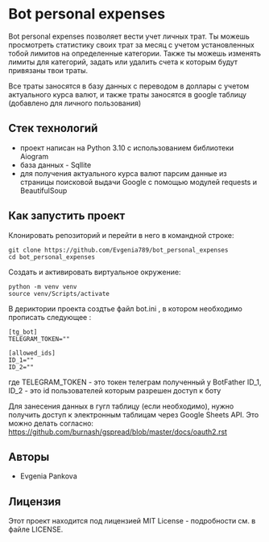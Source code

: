 # Bot personal expenses

Bot personal expenses позволяет вести учет личных трат. Ты можешь просмотреть статистику своих трат за месяц с учетом установленных тобой лимитов на определенные категории. Также ты можешь изменять лимиты для категорий, задать или удалить счета к которым будут привязаны твои траты.

Все траты заносятся в базу данных с переводом в доллары с учетом актуального курса валют, и также траты заносятся в google таблицу (добавлено для личного пользования)

## Стек технологий

* проект написан на Python 3.10 с использованием библиотеки Aiogram
* база данных - Sqllite
* для получения актуального курса валют парсим данные из страницы поисковой выдачи Google с помощью модулей requests и BeautifulSoup

## Как запустить проект

Клонировать репозиторий и перейти в него в командной строке:

```
git clone https://github.com/Evgenia789/bot_personal_expenses
cd bot_personal_expenses 
```

Создать и активировать виртуальное окружение:

```
python -m venv venv
source venv/Scripts/activate
```

В дериктории проекта создтье файл bot.ini , в котором необходимо прописать следующее :

```
[tg_bot]
TELEGRAM_TOKEN=""

[allowed_ids]
ID_1=""
ID_2=""
```

где TELEGRAM_TOKEN - это токен телеграм полученный у BotFather
    ID_1, ID_2 - это id пользователей которым разрешен доступ к боту

Для занесения данных в гугл таблицу (если необходимо), нужно получить доступ к электронным таблицам через Google Sheets API. Это можно делать согласно: https://github.com/burnash/gspread/blob/master/docs/oauth2.rst

## Авторы
* Evgenia Pankova

## Лицензия
Этот проект находится под лицензией MIT License - подробности см. в файле LICENSE.
